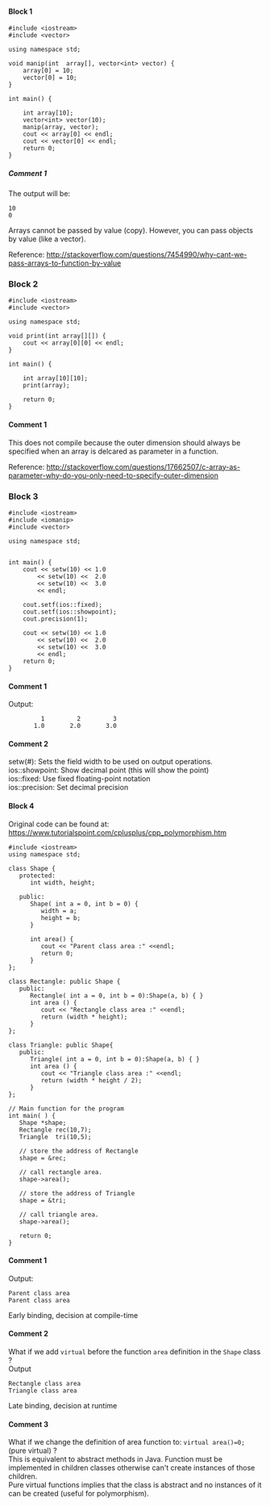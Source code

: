 
#### Block 1
```
#include <iostream>
#include <vector>

using namespace std;

void manip(int  array[], vector<int> vector) {
    array[0] = 10; 
    vector[0] = 10; 
}

int main() {

    int array[10];
    vector<int> vector(10);
    manip(array, vector);
    cout << array[0] << endl;
    cout << vector[0] << endl;
    return 0;
}
```

##### Comment 1
The output will be:
```
10
0
```
Arrays cannot be passed by value (copy). However, you can pass objects by value (like a vector).

Reference: http://stackoverflow.com/questions/7454990/why-cant-we-pass-arrays-to-function-by-value


### Block 2

```
#include <iostream>
#include <vector>

using namespace std;

void print(int array[][]) {
    cout << array[0][0] << endl;
}

int main() {

    int array[10][10];
    print(array);

    return 0;
}
```

#### Comment 1

This does not compile because the outer dimension should always be specified when an array is delcared as parameter in a function.

Reference: http://stackoverflow.com/questions/17662507/c-array-as-parameter-why-do-you-only-need-to-specify-outer-dimension

### Block 3
```
#include <iostream>
#include <iomanip>
#include <vector>

using namespace std;


int main() {
    cout << setw(10) << 1.0 
        << setw(10) <<  2.0 
        << setw(10) <<  3.0 
        << endl;

    cout.setf(ios::fixed);
    cout.setf(ios::showpoint);
    cout.precision(1);
    
    cout << setw(10) << 1.0 
        << setw(10) <<  2.0 
        << setw(10) <<  3.0 
        << endl;
    return 0;
}
```

#### Comment 1
Output:
```
         1         2         3
       1.0       2.0       3.0
```

#### Comment 2
setw(#):  Sets the field width to be used on output operations.  
ios::showpoint: Show decimal point (this will show the point)  
ios::fixed: Use fixed floating-point notation  
ios::precision: Set decimal precision  

#### Block 4
Original code can be found at: https://www.tutorialspoint.com/cplusplus/cpp_polymorphism.htm

```
#include <iostream> 
using namespace std;
 
class Shape {
   protected:
      int width, height;
		
   public:
      Shape( int a = 0, int b = 0) {
         width = a;
         height = b;
      }
		
      int area() {
         cout << "Parent class area :" <<endl;
         return 0;
      }
};

class Rectangle: public Shape {
   public:
      Rectangle( int a = 0, int b = 0):Shape(a, b) { }
      int area () { 
         cout << "Rectangle class area :" <<endl;
         return (width * height); 
      }
};

class Triangle: public Shape{
   public:
      Triangle( int a = 0, int b = 0):Shape(a, b) { }
      int area () { 
         cout << "Triangle class area :" <<endl;
         return (width * height / 2); 
      }
};

// Main function for the program
int main( ) {
   Shape *shape;
   Rectangle rec(10,7);
   Triangle  tri(10,5);

   // store the address of Rectangle
   shape = &rec;
	
   // call rectangle area.
   shape->area();

   // store the address of Triangle
   shape = &tri;
	
   // call triangle area.
   shape->area();
   
   return 0;
}
```

#### Comment 1
Output:
```
Parent class area
Parent class area
```
Early binding, decision at compile-time

#### Comment 2
What if we add `virtual` before the function `area` definition in the `Shape` class ?  
Output
```
Rectangle class area
Triangle class area
```
Late binding, decision at runtime

#### Comment 3
What if we change the definition of area function to: `virtual area()=0;` (pure virtual) ?  
This is equivalent to abstract methods in Java. Function must be implemented in children classes otherwise can't create instances of those children.  
Pure virtual functions implies that the class is abstract and no instances of it can be created (useful for polymorphism).
